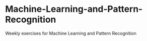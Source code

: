 # Machine-Learning-and-Pattern-Recognition
Weekly exercises for Machine Learning and Pattern Recognition
